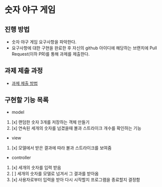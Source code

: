 # 숫자 야구 게임
## 진행 방법
* 숫자 야구 게임 요구사항을 파악한다.
* 요구사항에 대한 구현을 완료한 후 자신의 github 아이디에 해당하는 브랜치에 Pull Request(이하 PR)를 통해 과제를 제출한다.

## 과제 제출 과정
* [과제 제출 방법](https://github.com/next-step/nextstep-docs/tree/master/precourse)

## 구현할 기능 목록
* model
1. [x] 랜덤한 숫자 3개를 저장하는 객체 만들기
2. [x] 연속된 세개의 숫자를 넘겼을때 볼과 스트라이크 개수를 확인하는 기능

* view
1. [x] 모델에서 받은 결과에 따라 볼과 스트라이크를 보여줌

* controller
1. [x] 세개의 숫자를 입력 받음
2. [ ] 세개의 숫자를 모델로 넘겨서 그 결과를 받아옴
3. [x] 사용자로부터 입력을 받아 다시 시작할지 프로그램을 종료할지 결정함

